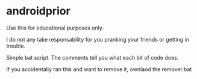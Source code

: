 # androidprior

Use this for educational purposes only. 

I do not any take responsability for you pranking your friends or getting in trouble.

Simple bat script. The comments tell you what each bit of code does.

If you accidentally ran this and want to remove it, ownlaod the remover.bat

